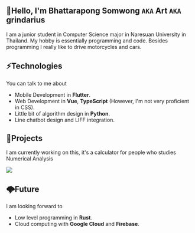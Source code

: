 ## 👋Hello, I'm Bhattarapong Somwong `AKA` Art `AKA` grindarius

I am a junior student in Computer Science major in Naresuan University in Thailand. My hobby is essentially programming and code. Besides programming I really like to drive motorcycles and cars.

## ⚡Technologies
You can talk to me about
- Mobile Development in **Flutter**.
- Web Development in **Vue**, **TypeScript** (However, I'm not very proficient in CSS).
- Little bit of algorithm design in **Python**.
- Line chatbot design and LIFF integration.

## 🚧Projects
I am currently working on this, it's a calculator for people who studies Numerical Analysis

<a href="https://github.com/grindarius">
  <img src="https://github-readme-stats.vercel.app/api/pin/?username=grindarius&repo=fina&theme=tokyonight" />
</a>

## 🌩️Future
I am looking forward to
- Low level programming in **Rust**.
- Cloud computing with **Google Cloud** and **Firebase**.
